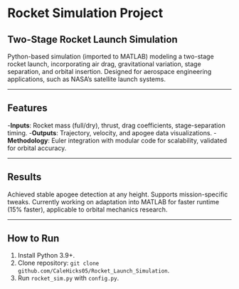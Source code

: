 # Rocket Simulation Project

## Two-Stage Rocket Launch Simulation
Python-based simulation (imported to MATLAB) modeling a two-stage rocket launch, incorporating air drag, gravitational variation, stage separation, and orbital insertion. Designed for aerospace engineering applications, such as NASA’s satellite launch systems.

---

## Features
-**Inputs**: Rocket mass (full/dry), thrust, drag coefficients, stage-separation timing.
-**Outputs**: Trajectory, velocity, and apogee data visualizations.
-**Methodology**: Euler integration with modular code for scalability, validated for orbital accuracy.

---

## Results
Achieved stable apogee detection at any height. Supports mission-specific tweaks. Currently working on adaptation into MATLAB for faster runtime (15% faster), applicable to orbital mechanics research.

---

## How to Run
1. Install Python 3.9+.  
2. Clone repository: `git clone github.com/CaleHicks05/Rocket_Launch_Simulation`.  
3. Run `rocket_sim.py` with `config.py`.

